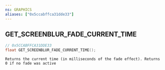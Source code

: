 ```yaml
---
ns: GRAPHICS
aliases: ["0x5ccabffca31dde33"]
---
```

## GET_SCREENBLUR_FADE_CURRENT_TIME

```c
// 0x5CCABFFCA31DDE33
float GET_SCREENBLUR_FADE_CURRENT_TIME();
```

```
Returns the current time (in milliseconds of the fade effect). Returns 0 if no fade was active
```
